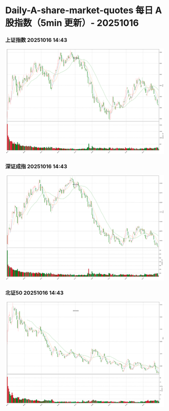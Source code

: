 
# Daily-A-share-market-quotes 每日 A 股指数（5min 更新）- 20251016

### 上证指数 20251016 14:43
![](./fig/2025/10/20251016-sh000001.png)

### 深证成指 20251016 14:43
![](./fig/2025/10/20251016-sz399001.png)

### 北证50 20251016 14:43
![](./fig/2025/10/20251016-bj899050.png)
